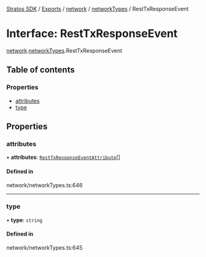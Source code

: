 [Stratos SDK](../README.md) / [Exports](../modules.md) / [network](../modules/network.md) / [networkTypes](../modules/network.networkTypes.md) / RestTxResponseEvent

# Interface: RestTxResponseEvent

[network](../modules/network.md).[networkTypes](../modules/network.networkTypes.md).RestTxResponseEvent

## Table of contents

### Properties

- [attributes](network.networkTypes.RestTxResponseEvent.md#attributes)
- [type](network.networkTypes.RestTxResponseEvent.md#type)

## Properties

### attributes

• **attributes**: [`RestTxResponseEventAttribute`](network.networkTypes.RestTxResponseEventAttribute.md)[]

#### Defined in

network/networkTypes.ts:646

___

### type

• **type**: `string`

#### Defined in

network/networkTypes.ts:645

